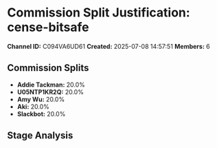 # Commission Split Justification: cense-bitsafe

**Channel ID:** C094VA6UD61
**Created:** 2025-07-08 14:57:51
**Members:** 6

## Commission Splits

- **Addie Tackman:** 20.0%
- **U05NTP1KR2Q:** 20.0%
- **Amy Wu:** 20.0%
- **Aki:** 20.0%
- **Slackbot:** 20.0%

## Stage Analysis

